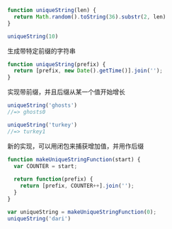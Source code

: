 ```javascript
function uniqueString(len) {
  return Math.random().toString(36).substr(2, len)
}

uniqueString(10)
```
生成带特定前缀的字符串

```javascript
function uniqueString(prefix) {
  return [prefix, new Date().getTime()].join('');
}
```

实现带前缀，并且后缀从某一个值开始增长
```javascript
uniqueString('ghosts')
//=> ghosts0

uniqueString('turkey')
//=> turkey1
```

新的实现，可以用闭包来捕获增加值，并用作后缀
```javascript
function makeUniqueStringFunction(start) {
  var COUNTER = start;
  
  return function(prefix) {
    return [prefix, COUNTER++].join('');
  }
}

var uniqueString = makeUniqueStringFunction(0);
uniqueString('dari')
```
